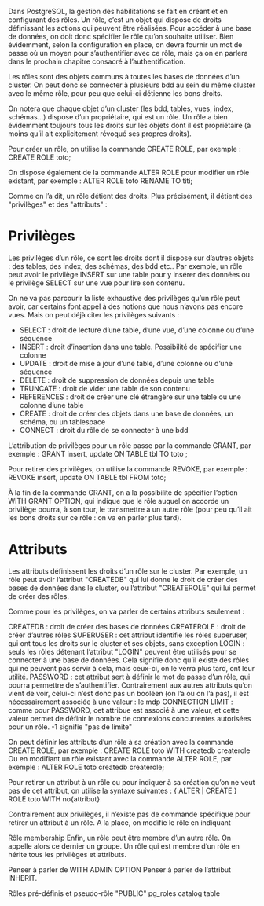 Dans PostgreSQL, la gestion des habilitations se fait en créant et en configurant des rôles. Un rôle, c’est un objet qui dispose de droits définissant les actions qui peuvent être réalisées. Pour accéder à une base de données, on doit donc spécifier le rôle qu’on souhaite utiliser. Bien évidemment, selon la configuration en place, on devra fournir un mot de passe où un moyen pour s’authentifier avec ce rôle, mais ça on en parlera dans le prochain chapitre consacré à l’authentification.

Les rôles sont des objets communs à toutes les bases de données d’un cluster.  On peut donc se connecter à plusieurs bdd au sein du même cluster avec le même rôle, pour peu que celui-ci détienne les bons droits.

On notera que chaque objet d’un cluster (les bdd, tables, vues, index, schémas…) dispose d’un propriétaire, qui est un rôle. Un rôle a bien évidemment toujours tous les droits sur les objets dont il est propriétaire (à moins qu’il ait explicitement révoqué ses propres droits).

Pour créer un rôle, on utilise la commande CREATE ROLE, par exemple :
 CREATE ROLE toto;

On dispose également de la commande ALTER ROLE pour modifier un rôle existant, par exemple :
 ALTER ROLE toto RENAME TO titi;

Comme on l’a dit, un rôle détient des droits. Plus précisément, il détient des "privilèges" et des "attributs" :

# Privilèges
Les privilèges d’un rôle, ce sont les droits dont il dispose sur d’autres objets : des tables, des index, des schémas, des bdd etc.. Par exemple, un rôle peut avoir le privilège INSERT sur une table pour y insérer des données ou le privilège SELECT sur une vue pour lire son contenu.

On ne va pas parcourir la liste exhaustive des privilèges qu’un rôle peut avoir, car certains font appel à des notions que nous n’avons pas encore vues. Mais on peut déjà citer les privilèges suivants :

- SELECT : droit de lecture d’une table, d’une vue, d’une colonne ou d’une séquence
- INSERT : droit d’insertion dans une table. Possibilité de spécifier une colonne
- UPDATE : droit de mise à jour d’une table, d’une colonne ou d’une séquence
- DELETE : droit de suppression de données depuis une table
- TRUNCATE : droit de vider une table de son contenu
- REFERENCES : droit de créer une clé étrangère sur une table ou une colonne d’une table
- CREATE : droit de créer des objets dans une base de données, un schéma, ou un tablespace
- CONNECT : droit du rôle de se connecter à une bdd

L’attribution de privilèges pour un rôle passe par la commande GRANT, par exemple :
 GRANT insert, update ON TABLE tbl TO toto ;

Pour retirer des privilèges, on utilise la commande REVOKE, par exemple :
 REVOKE insert, update ON TABLE tbl FROM toto;

À la fin de la commande GRANT, on a la possibilité de spécifier l’option WITH GRANT OPTION, qui indique que le rôle auquel on accorde un privilège pourra, à son tour, le transmettre à un autre rôle (pour peu qu’il ait les bons droits sur ce rôle : on va en parler plus tard).

# Attributs
Les attributs définissent les droits d’un rôle sur le cluster. Par exemple, un rôle peut avoir l’attribut "CREATEDB" qui lui donne le droit de créer des bases de données dans le cluster, ou l’attribut "CREATEROLE" qui lui permet de créer des rôles.

Comme pour les privilèges, on va parler de certains attributs seulement :

 CREATEDB : droit de créer des bases de données
 CREATEROLE : droit de créer d’autres rôles
 SUPERUSER : cet attribut identifie les rôles superuser, qui ont tous les droits sur le cluster et ses objets, sans exception
 LOGIN : seuls les rôles détenant l’attribut "LOGIN" peuvent être utilisés pour se connecter à une base de données. Cela signifie donc qu’il existe des rôles qui ne peuvent pas servir à cela, mais ceux-ci, on le verra plus tard, ont leur utilité.
 PASSWORD : cet attribut sert à définir le mot de passe d’un rôle, qui pourra permettre de s’authentifier. Contrairement aux autres attributs qu’on vient de voir, celui-ci n’est donc pas un booléen (on l’a ou on l’a pas), il est nécessairement associée à une valeur : le mdp
 CONNECTION LIMIT : comme pour PASSWORD, cet attribue est associé à une valeur, et cette valeur permet de définir le nombre de connexions concurrentes autorisées pour un rôle. -1 signifie "pas de limite"

On peut définir les attributs d’un rôle à sa création avec la commande CREATE ROLE, par exemple :
 CREATE ROLE toto WITH createdb createrole
Ou en modifiant un rôle existant avec la commande ALTER ROLE, par exemple :
 ALTER ROLE toto createdb createrole;

Pour retirer un attribut à un rôle ou pour indiquer à sa création qu’on ne veut pas de cet attribut, on utilise la syntaxe suivantes :
 { ALTER | CREATE } ROLE toto WITH no{attribut}

Contrairement aux privilèges, il n’existe pas de commande spécifique pour retirer un attribut à un rôle. A la place, on modifie le rôle en indiquant

Rôle membership
Enfin, un rôle peut être membre d’un autre rôle. On appelle alors ce dernier un groupe. Un rôle qui est membre d’un rôle en hérite tous les privilèges et attributs.

Penser à parler de WITH ADMIN OPTION
Penser à parler de l’attribut INHERIT.

Rôles pré-définis et pseudo-rôle "PUBLIC"
pg_roles catalog table
